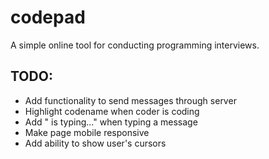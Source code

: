 # codepad
A simple online tool for conducting programming interviews.

## TODO:
* Add functionality to send messages through server
* Highlight codename when coder is coding
* Add "<user> is typing..." when typing a message
* Make page mobile responsive
* Add ability to show user's cursors
